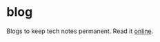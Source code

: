 # blog
 Blogs to keep tech notes permanent. Read it <a href="https://suncodeearth.github.io/blog" target="_blank"> online</a>.
